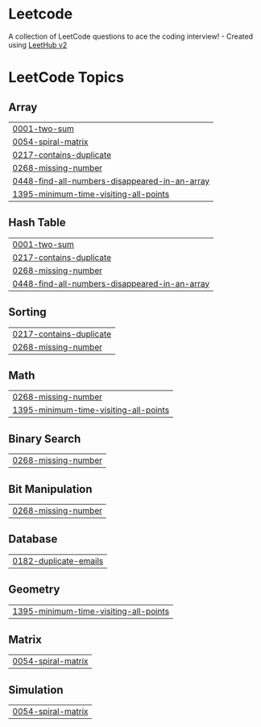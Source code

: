 # Leetcode
A collection of LeetCode questions to ace the coding interview! - Created using [LeetHub v2](https://github.com/arunbhardwaj/LeetHub-2.0)

<!---LeetCode Topics Start-->
# LeetCode Topics
## Array
|  |
| ------- |
| [0001-two-sum](https://github.com/Harsh-it510/Leetcode/tree/master/0001-two-sum) |
| [0054-spiral-matrix](https://github.com/Harsh-it510/Leetcode/tree/master/0054-spiral-matrix) |
| [0217-contains-duplicate](https://github.com/Harsh-it510/Leetcode/tree/master/0217-contains-duplicate) |
| [0268-missing-number](https://github.com/Harsh-it510/Leetcode/tree/master/0268-missing-number) |
| [0448-find-all-numbers-disappeared-in-an-array](https://github.com/Harsh-it510/Leetcode/tree/master/0448-find-all-numbers-disappeared-in-an-array) |
| [1395-minimum-time-visiting-all-points](https://github.com/Harsh-it510/Leetcode/tree/master/1395-minimum-time-visiting-all-points) |
## Hash Table
|  |
| ------- |
| [0001-two-sum](https://github.com/Harsh-it510/Leetcode/tree/master/0001-two-sum) |
| [0217-contains-duplicate](https://github.com/Harsh-it510/Leetcode/tree/master/0217-contains-duplicate) |
| [0268-missing-number](https://github.com/Harsh-it510/Leetcode/tree/master/0268-missing-number) |
| [0448-find-all-numbers-disappeared-in-an-array](https://github.com/Harsh-it510/Leetcode/tree/master/0448-find-all-numbers-disappeared-in-an-array) |
## Sorting
|  |
| ------- |
| [0217-contains-duplicate](https://github.com/Harsh-it510/Leetcode/tree/master/0217-contains-duplicate) |
| [0268-missing-number](https://github.com/Harsh-it510/Leetcode/tree/master/0268-missing-number) |
## Math
|  |
| ------- |
| [0268-missing-number](https://github.com/Harsh-it510/Leetcode/tree/master/0268-missing-number) |
| [1395-minimum-time-visiting-all-points](https://github.com/Harsh-it510/Leetcode/tree/master/1395-minimum-time-visiting-all-points) |
## Binary Search
|  |
| ------- |
| [0268-missing-number](https://github.com/Harsh-it510/Leetcode/tree/master/0268-missing-number) |
## Bit Manipulation
|  |
| ------- |
| [0268-missing-number](https://github.com/Harsh-it510/Leetcode/tree/master/0268-missing-number) |
## Database
|  |
| ------- |
| [0182-duplicate-emails](https://github.com/Harsh-it510/Leetcode/tree/master/0182-duplicate-emails) |
## Geometry
|  |
| ------- |
| [1395-minimum-time-visiting-all-points](https://github.com/Harsh-it510/Leetcode/tree/master/1395-minimum-time-visiting-all-points) |
## Matrix
|  |
| ------- |
| [0054-spiral-matrix](https://github.com/Harsh-it510/Leetcode/tree/master/0054-spiral-matrix) |
## Simulation
|  |
| ------- |
| [0054-spiral-matrix](https://github.com/Harsh-it510/Leetcode/tree/master/0054-spiral-matrix) |
<!---LeetCode Topics End-->